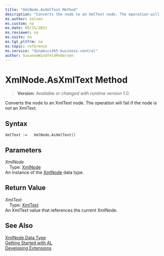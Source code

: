 ```yaml
---
title: "XmlNode.AsXmlText Method"
description: "Converts the node to an XmlText node. The operation will fail if the node is not an XmlText."
ms.author: solsen
ms.custom: na
ms.date: 05/31/2021
ms.reviewer: na
ms.suite: na
ms.tgt_pltfrm: na
ms.topic: reference
ms.service: "dynamics365-business-central"
author: SusanneWindfeldPedersen
---
```

[//]: # (START>DO_NOT_EDIT)
[//]: # (IMPORTANT:Do not edit any of the content between here and the END>DO_NOT_EDIT.)
[//]: # (Any modifications should be made in the .xml files in the ModernDev repo.)
# XmlNode.AsXmlText Method
> **Version**: _Available or changed with runtime version 1.0._

Converts the node to an XmlText node. The operation will fail if the node is not an XmlText.


## Syntax
```
XmlText :=   XmlNode.AsXmlText()
```

## Parameters
*XmlNode*  
&emsp;Type: [XmlNode](xmlnode-data-type.md)  
An instance of the [XmlNode](xmlnode-data-type.md) data type.  

## Return Value
*XmlText*  
&emsp;Type: [XmlText](../xmltext/xmltext-data-type.md)  
An XmlText value that references the current XmlNode.


[//]: # (IMPORTANT: END>DO_NOT_EDIT)
## See Also
[XmlNode Data Type](xmlnode-data-type.md)  
[Getting Started with AL](../../devenv-get-started.md)  
[Developing Extensions](../../devenv-dev-overview.md)